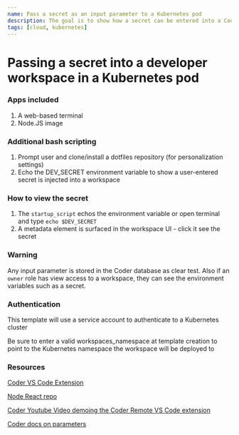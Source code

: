 ```yaml
---
name: Pass a secret as an input parameter to a Kubernetes pod
description: The goal is to show how a secret can be entered into a Coder workspace 
tags: [cloud, kubernetes]
---
```


# Passing a secret into a developer workspace in a Kubernetes pod

### Apps included
1. A web-based terminal
1. Node.JS image

### Additional bash scripting
1. Prompt user and clone/install a dotfiles repository (for personalization settings)
1. Echo the DEV_SECRET environment variable to show a user-entered secret is injected into a workspace

### How to view the secret
1. The `startup_script` echos the environment variable or open terminal and type `echo $DEV_SECRET`
1. A metadata element is surfaced in the workspace UI - click it see the secret 

### Warning

Any input parameter is stored in the Coder database as clear test. Also if an `owner` role has view access to a workspace, they can see the environment variables such as a secret.

### Authentication

This template will use a service account to authenticate to a Kubernetes cluster

Be sure to enter a valid workspaces_namespace at template creation to point to the Kubernetes namespace the workspace will be deployed to

### Resources
[Coder VS Code Extension](https://marketplace.visualstudio.com/items?itemName=coder.coder-remote)

[Node React repo](https://github.com/sharkymark/coder-react)

[Coder Youtube Video demoing the Coder Remote VS Code extension](https://youtu.be/OlFLZfGx8vw)

[Coder docs on parameters](https://coder.com/docs/v2/latest/templates/parameters)